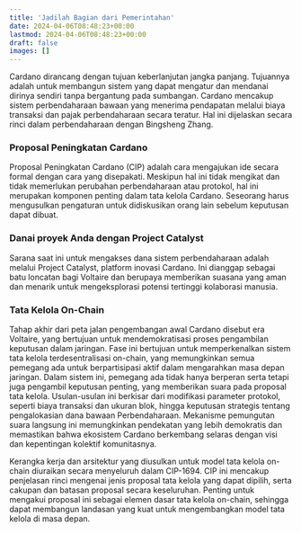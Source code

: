 ```yaml
---
title: 'Jadilah Bagian dari Pemerintahan'
date: 2024-04-06T08:48:23+00:00
lastmod: 2024-04-06T08:48:23+00:00
draft: false
images: []
---
```


Cardano dirancang dengan tujuan keberlanjutan jangka panjang. Tujuannya adalah untuk membangun sistem yang dapat mengatur dan mendanai dirinya sendiri tanpa bergantung pada sumbangan. Cardano mencakup sistem perbendaharaan bawaan yang menerima pendapatan melalui biaya transaksi dan pajak perbendaharaan secara teratur. Hal ini dijelaskan secara rinci dalam perbendaharaan dengan Bingsheng Zhang.

### Proposal Peningkatan Cardano

Proposal Peningkatan Cardano (CIP) adalah cara mengajukan ide secara formal dengan cara yang disepakati. Meskipun hal ini tidak mengikat dan tidak memerlukan perubahan perbendaharaan atau protokol, hal ini merupakan komponen penting dalam tata kelola Cardano. Seseorang harus mengusulkan pengaturan untuk didiskusikan orang lain sebelum keputusan dapat dibuat.

### Danai proyek Anda dengan Project Catalyst

Sarana saat ini untuk mengakses dana sistem perbendaharaan adalah melalui Project Catalyst, platform inovasi Cardano. Ini dianggap sebagai batu loncatan bagi Voltaire dan berupaya memberikan suasana yang aman dan menarik untuk mengeksplorasi potensi tertinggi kolaborasi manusia.

### Tata Kelola On-Chain

Tahap akhir dari peta jalan pengembangan awal Cardano disebut era Voltaire, yang bertujuan untuk mendemokratisasi proses pengambilan keputusan dalam jaringan. Fase ini bertujuan untuk memperkenalkan sistem tata kelola terdesentralisasi on-chain, yang memungkinkan semua pemegang ada untuk berpartisipasi aktif dalam mengarahkan masa depan jaringan. Dalam sistem ini, pemegang ada tidak hanya berperan serta tetapi juga pengambil keputusan penting, yang memberikan suara pada proposal tata kelola. Usulan-usulan ini berkisar dari modifikasi parameter protokol, seperti biaya transaksi dan ukuran blok, hingga keputusan strategis tentang pengalokasian dana bawaan Perbendaharaan. Mekanisme pemungutan suara langsung ini memungkinkan pendekatan yang lebih demokratis dan memastikan bahwa ekosistem Cardano berkembang selaras dengan visi dan kepentingan kolektif komunitasnya.

Kerangka kerja dan arsitektur yang diusulkan untuk model tata kelola on-chain diuraikan secara menyeluruh dalam CIP-1694. CIP ini mencakup penjelasan rinci mengenai jenis proposal tata kelola yang dapat dipilih, serta cakupan dan batasan proposal secara keseluruhan. Penting untuk mengakui proposal ini sebagai elemen dasar tata kelola on-chain, sehingga dapat membangun landasan yang kuat untuk mengembangkan model tata kelola di masa depan.
